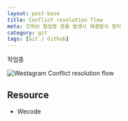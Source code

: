 ```yaml
---
layout: post-base
title: Conflict resolution flow
meta: 깃허브 협업중 충돌 발생시 해결방식 정리
category: git
tags: [Git / Github]
---
```

작업중

![Westagram Conflict resolution flow]({{site.baseurl}}/img/21-10-22-gitConflict.jpg)

## Resource

* Wecode
